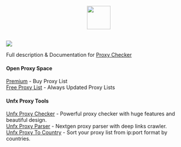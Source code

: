 <p align="center">
    <img width="64px" src="https://i.ibb.co/pyQn5sJ/rocket-ship.png">
    
   </br>
   </br>
</p>


![](https://i.ibb.co/j5b5CsR/3.png)

Full description & Documentation for [Proxy Checker](https://openproxy.space/software/proxy-checker)

#### Open Proxy Space
[Premium](https://openproxy.space/premium) - Buy Proxy List  
[Free Proxy List](https://openproxy.space/list) - Always Updated Proxy Lists

#### Unfx Proxy Tools
[Unfx Proxy Checker](https://openproxy.space/software/proxy-checker) - Powerful proxy checker with huge features and beautiful design.  
[Unfx Proxy Parser](https://openproxy.space/software/proxy-parser) - Nextgen proxy parser with deep links crawler.  
[Unfx Proxy To Country](https://openproxy.space/software/proxy-to-country) - Sort your proxy list from ip:port format by countries.  
